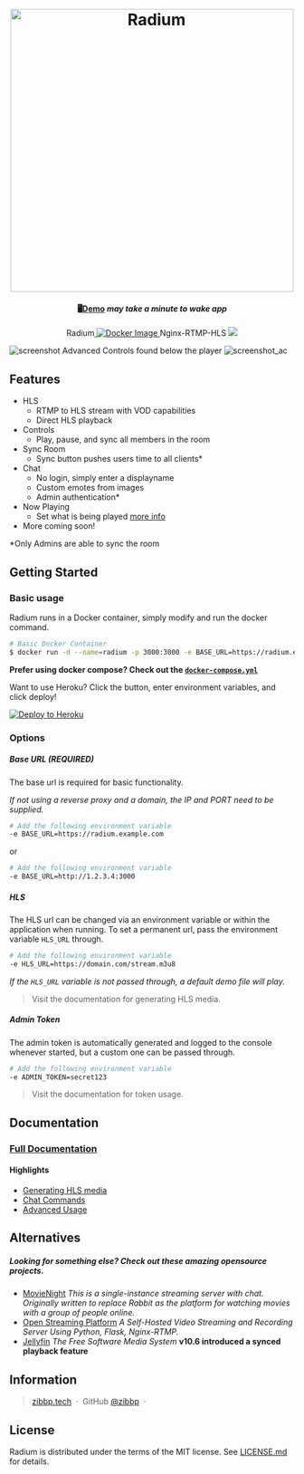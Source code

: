 <h1 align="center">
  <br>
  <a href="https://github.com/Zibbp/Radium"><img src="https://i.imgur.com/gylnyVs.png" alt="Radium" width="500"></a>
  <br>
</h1>

<h4 align="center">🖥️<a href="https://radium-demo.herokuapp.com" target="_blank">Demo</a><i> may take a minute to wake app</i></h4>

<p align="center">
  Radium<a href="https://github.com/Zibbp/Radium">
    <img src="https://github.com/Zibbp/Radium/workflows/Build/badge.svg?branch=master"
         alt="Docker Image">
  </a>
  Nginx-RTMP-HLS <a href="https://github.com/Zibbp/Nginx-RTMP-HLS"><img src="https://github.com/Zibbp/Nginx-RTMP-HLS/workflows/Build/badge.svg"></a>
</p>

![screenshot](https://i.imgur.com/lHmxc6m.png)
Advanced Controls found below the player
![screenshot_ac](https://i.imgur.com/vHE50aH.png)

## Features

- HLS
  - RTMP to HLS stream with VOD capabilities
  - Direct HLS playback
- Controls
  - Play, pause, and sync all members in the room
- Sync Room
  - Sync button pushes users time to all clients\*
- Chat
  - No login, simply enter a displayname
  - Custom emotes from images
  - Admin authentication\*
- Now Playing
  - Set what is being played [more info](https://github.com/Zibbp/Radium/wiki/Now-Playing---OMDb-API)
- More coming soon!

\*Only Admins are able to sync the room

## Getting Started

### Basic usage

Radium runs in a Docker container, simply modify and run the docker command.

```bash
# Basic Docker Container
$ docker run -d --name=radium -p 3000:3000 -e BASE_URL=https://radium.example.com zibbp/radium:latest
```

**Prefer using docker compose? Check out the [`docker-compose.yml`](https://github.com/Zibbp/Radium/blob/master/docker-compose.yml)**

Want to use Heroku? Click the button, enter environment variables, and click deploy!

[![Deploy to Heroku](https://www.herokucdn.com/deploy/button.png)](https://heroku.com/deploy)

### Options

##### Base URL _(REQUIRED)_

The base url is required for basic functionality.

_If not using a reverse proxy and a domain, the IP and PORT need to be supplied._

```bash
# Add the following environment variable
-e BASE_URL=https://radium.example.com
```

or

```bash
# Add the following environment variable
-e BASE_URL=http://1.2.3.4:3000
```

##### HLS

The HLS url can be changed via an environment variable or within the application when running. To set a permanent url, pass the environment variable `HLS_URL` through.

```bash
# Add the following environment variable
-e HLS_URL=https://domain.com/stream.m3u8
```

_If the `HLS_URL` variable is not passed through, a default demo file will play._

> Visit the documentation for generating HLS media.

##### Admin Token

The admin token is automatically generated and logged to the console whenever started, but a custom one can be passed through.

```bash
# Add the following environment variable
-e ADMIN_TOKEN=secret123
```

> Visit the documentation for token usage.

## Documentation

### [Full Documentation](https://github.com/Zibbp/Radium/wiki)

#### Highlights

- [Generating HLS media](https://github.com/Zibbp/Radium/wiki/HLS)
- [Chat Commands](https://github.com/Zibbp/Radium/wiki/Chat-Commands)
- [Advanced Usage](https://github.com/Zibbp/Radium/wiki/Advanced-Usage)

## Alternatives

##### Looking for something else? Check out these amazing opensource projects.

- [MovieNight](https://github.com/zorchenhimer/MovieNight) _This is a single-instance streaming server with chat. Originally written to replace Rabbit as the platform for watching movies with a group of people online._
- [Open Streaming Platform](https://gitlab.com/Deamos/flask-nginx-rtmp-manager) _A Self-Hosted Video Streaming and Recording Server Using Python, Flask, Nginx-RTMP._
- [Jellyfin](https://github.com/jellyfin/jellyfin) _The Free Software Media System_ **v10.6 introduced a synced playback feature**

## Information

> [zibbp.tech](https://zibbp.tech) &nbsp;&middot;&nbsp;
> GitHub [@zibbp](https://github.com/zibbp) &nbsp;&middot;&nbsp;

## License

Radium is distributed under the terms of the MIT license. See [LICENSE.md](https://github.com/Zibbp/Radium/blob/master/LICENSE) for details.
